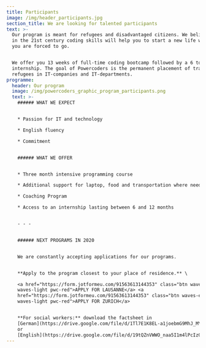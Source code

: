 ```yaml
---
title: Participants
image: /img/header_participants.jpg
section_title: We are looking for talented participants
text: >-
  Our program is meant for refugees and disadvantaged citizens. We believe that
  in the 21st century coding skills will help you to start a new life wherever
  you are forced to go.


  We offer you 13 weeks of full-time coding bootcamp followed by a 6 to 12-month
  internship. The goal of Powercoders is the permanent placement of trained
  refugees in IT-companies and IT-departments.
programme:
  header: Our program
  image: /img/powercoders_graphic_program_participants.png
  text: >-
    ###### WHAT WE EXPECT


    * Passion for IT and technology

    * English fluency

    * Commitment


    ###### WHAT WE OFFER


    * Three month intensive programming course

    * Additional support for laptop, food and transportation where needed

    * Coaching Program

    * Access to an internship lasting between 6 and 12 months 


    - - -


    ###### NEXT PROGRAMS IN 2020


    We are constantly accepting applications for our programs. 


    **Apply to the program closest to your place of residence.** \

    <a href="https://form.jotformeu.com/91563613144353" class="btn waves-effect
    waves-light pwc-red">APPLY FOR LAUSANNE</a> <a
    href="https://form.jotformeu.com/91563613144353" class="btn waves-effect
    waves-light pwc-red">APPLY FOR ZURICH</a>  


    **For social workers:** download the factsheet in
    [German](https://drive.google.com/file/d/1Tl7E1K8EL-a1joebmG9MhJ_MY3_yyurV/view?usp=sharing)
    or
    [English](https://drive.google.com/file/d/19tQZnVWWO_naa5I1m4lPcIzG0rX7Y51B/view?usp=sharing)
---
```


